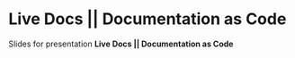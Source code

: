 # Live Docs || Documentation as Code

Slides for presentation **Live Docs || Documentation as Code**
